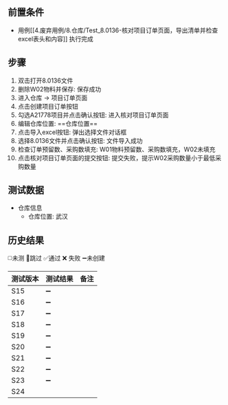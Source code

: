 
## 前置条件

- 用例[[4.废弃用例/8.仓库/Test_8.0136-核对项目订单页面，导出清单并检查excel表头和内容]] 执行完成

## 步骤

1. 双击打开8.0136文件
2. 删除W02物料并保存: 保存成功
3. 进入仓库 -> 项目订单页面
4. 点击创建项目订单按钮
5. 勾选A21778项目并点击确认按钮: 进入核对项目订单页面
6. 编辑仓库位置: ==仓库位置== 
7. 点击导入excel按钮: 弹出选择文件对话框
8. 选择8.0136文件并点击确认按钮: 文件导入成功
9. 检查订单预留数、采购数填充: W01物料预留数、采购数填充，W02未填充
10. 点击核对项目订单页面的提交按钮: 提交失败，提示W02采购数量小于最低采购数量

## 测试数据

- 仓库信息
	- 仓库位置: 武汉

## 历史结果
 ◻️未测    🚫跳过     ✅通过    ❌ 失败    ➖未创建
  
| 测试版本 | 测试结果 | 备注  |
| ---- | ---- | --- |
| S15  | ➖    |     |
| S16  | ➖    |     |
| S17  | ➖    |     |
| S18  | ➖    |     |
| S19  | ➖    |     |
| S20  | ➖    |     |
| S21  | ➖    |     |
| S22  | ➖    |     |
| S23  | ➖    |     |
| S24  |      |     |
